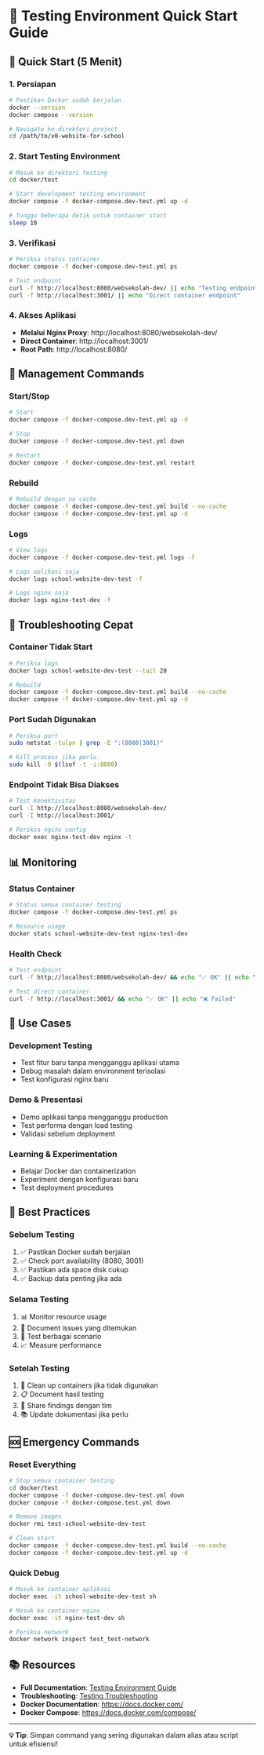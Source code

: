 # 🧪 Testing Environment Quick Start Guide

## 🚀 **Quick Start (5 Menit)**

### **1. Persiapan**
```bash
# Pastikan Docker sudah berjalan
docker --version
docker compose --version

# Navigate ke direktori project
cd /path/to/v0-website-for-school
```

### **2. Start Testing Environment**
```bash
# Masuk ke direktori testing
cd docker/test

# Start development testing environment
docker compose -f docker-compose.dev-test.yml up -d

# Tunggu beberapa detik untuk container start
sleep 10
```

### **3. Verifikasi**
```bash
# Periksa status container
docker compose -f docker-compose.dev-test.yml ps

# Test endpoint
curl -f http://localhost:8080/websekolah-dev/ || echo "Testing endpoint"
curl -f http://localhost:3001/ || echo "Direct container endpoint"
```

### **4. Akses Aplikasi**
- **Melalui Nginx Proxy**: http://localhost:8080/websekolah-dev/
- **Direct Container**: http://localhost:3001/
- **Root Path**: http://localhost:8080/

## 🔧 **Management Commands**

### **Start/Stop**
```bash
# Start
docker compose -f docker-compose.dev-test.yml up -d

# Stop
docker compose -f docker-compose.dev-test.yml down

# Restart
docker compose -f docker-compose.dev-test.yml restart
```

### **Rebuild**
```bash
# Rebuild dengan no cache
docker compose -f docker-compose.dev-test.yml build --no-cache
docker compose -f docker-compose.dev-test.yml up -d
```

### **Logs**
```bash
# View logs
docker compose -f docker-compose.dev-test.yml logs -f

# Logs aplikasi saja
docker logs school-website-dev-test -f

# Logs nginx saja
docker logs nginx-test-dev -f
```

## 🚨 **Troubleshooting Cepat**

### **Container Tidak Start**
```bash
# Periksa logs
docker logs school-website-dev-test --tail 20

# Rebuild
docker compose -f docker-compose.dev-test.yml build --no-cache
docker compose -f docker-compose.dev-test.yml up -d
```

### **Port Sudah Digunakan**
```bash
# Periksa port
sudo netstat -tulpn | grep -E ":(8080|3001)"

# Kill process jika perlu
sudo kill -9 $(lsof -t -i:8080)
```

### **Endpoint Tidak Bisa Diakses**
```bash
# Test konektivitas
curl -I http://localhost:8080/websekolah-dev/
curl -I http://localhost:3001/

# Periksa nginx config
docker exec nginx-test-dev nginx -t
```

## 📊 **Monitoring**

### **Status Container**
```bash
# Status semua container testing
docker compose -f docker-compose.dev-test.yml ps

# Resource usage
docker stats school-website-dev-test nginx-test-dev
```

### **Health Check**
```bash
# Test endpoint
curl -f http://localhost:8080/websekolah-dev/ && echo "✅ OK" || echo "❌ Failed"

# Test direct container
curl -f http://localhost:3001/ && echo "✅ OK" || echo "❌ Failed"
```

## 🎯 **Use Cases**

### **Development Testing**
- Test fitur baru tanpa mengganggu aplikasi utama
- Debug masalah dalam environment terisolasi
- Test konfigurasi nginx baru

### **Demo & Presentasi**
- Demo aplikasi tanpa mengganggu production
- Test performa dengan load testing
- Validasi sebelum deployment

### **Learning & Experimentation**
- Belajar Docker dan containerization
- Experiment dengan konfigurasi baru
- Test deployment procedures

## 📝 **Best Practices**

### **Sebelum Testing**
1. ✅ Pastikan Docker sudah berjalan
2. ✅ Check port availability (8080, 3001)
3. ✅ Pastikan ada space disk cukup
4. ✅ Backup data penting jika ada

### **Selama Testing**
1. 📊 Monitor resource usage
2. 📝 Document issues yang ditemukan
3. 🔄 Test berbagai scenario
4. 📈 Measure performance

### **Setelah Testing**
1. 🧹 Clean up containers jika tidak digunakan
2. 📋 Document hasil testing
3. 🔄 Share findings dengan tim
4. 📚 Update dokumentasi jika perlu

## 🆘 **Emergency Commands**

### **Reset Everything**
```bash
# Stop semua container testing
cd docker/test
docker compose -f docker-compose.dev-test.yml down
docker compose -f docker-compose.test.yml down

# Remove images
docker rmi test-school-website-dev-test

# Clean start
docker compose -f docker-compose.dev-test.yml build --no-cache
docker compose -f docker-compose.dev-test.yml up -d
```

### **Quick Debug**
```bash
# Masuk ke container aplikasi
docker exec -it school-website-dev-test sh

# Masuk ke container nginx
docker exec -it nginx-test-dev sh

# Periksa network
docker network inspect test_test-network
```

## 📚 **Resources**

- **Full Documentation**: [Testing Environment Guide](docs/deployment/testing-environment.md)
- **Troubleshooting**: [Testing Troubleshooting](docs/troubleshooting/testing-environment-troubleshooting.md)
- **Docker Documentation**: https://docs.docker.com/
- **Docker Compose**: https://docs.docker.com/compose/

---

**💡 Tip**: Simpan command yang sering digunakan dalam alias atau script untuk efisiensi!
